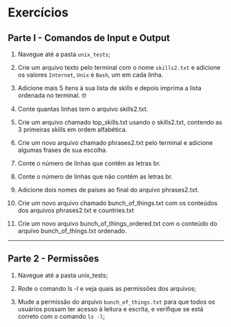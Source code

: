 # Exercícios

## Parte I - Comandos de Input e Output

1. Navegue até a pasta `unix_tests`;

2. Crie um arquivo texto pelo terminal com o nome `skills2.txt` e adicione os valores `Internet`, `Unix` e `Bash`, um em cada linha.

3. Adicione mais 5 itens à sua lista de skills e depois imprima a lista ordenada no terminal. 🤓

4. Conte quantas linhas tem o arquivo skills2.txt.

5. Crie um arquivo chamado top_skills.txt usando o skills2.txt, contendo as 3 primeiras skills em ordem alfabética.

6. Crie um novo arquivo chamado phrases2.txt pelo terminal e adicione algumas frases de sua escolha.

7. Conte o número de linhas que contêm as letras br.

8. Conte o número de linhas que não contêm as letras br.

9. Adicione dois nomes de países ao final do arquivo phrases2.txt.

10. Crie um novo arquivo chamado bunch_of_things.txt com os conteúdos dos arquivos phrases2.txt e countries.txt

11. Crie um novo arquivo bunch_of_things_ordered.txt com o conteúdo do arquivo bunch_of_things.txt ordenado.

---

## Parte 2 - Permissões

1. Navegue até a pasta unix_tests;

2. Rode o comando ls -l e veja quais as permissões dos arquivos;

3. Mude a permissão do arquivo `bunch_of_things.txt` para que todos os usuários possam ter acesso à leitura e escrita, e verifique se está correto com o comando `ls -l`;
